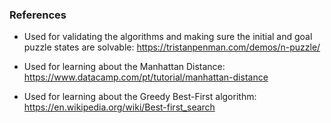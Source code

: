 ### References

- Used for validating the algorithms and making sure the initial and goal puzzle states are solvable: https://tristanpenman.com/demos/n-puzzle/

- Used for learning about the Manhattan Distance: https://www.datacamp.com/pt/tutorial/manhattan-distance

- Used for learning about the Greedy Best-First algorithm: https://en.wikipedia.org/wiki/Best-first_search

